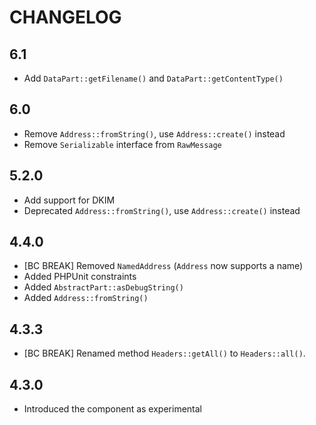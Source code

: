 CHANGELOG
=========

6.1
---

* Add `DataPart::getFilename()` and `DataPart::getContentType()`

6.0
---

* Remove `Address::fromString()`, use `Address::create()` instead
* Remove `Serializable` interface from `RawMessage`

5.2.0
-----

* Add support for DKIM
* Deprecated `Address::fromString()`, use `Address::create()` instead

4.4.0
-----

* [BC BREAK] Removed `NamedAddress` (`Address` now supports a name)
* Added PHPUnit constraints
* Added `AbstractPart::asDebugString()`
* Added `Address::fromString()`

4.3.3
-----

* [BC BREAK] Renamed method `Headers::getAll()` to `Headers::all()`.

4.3.0
-----

* Introduced the component as experimental
